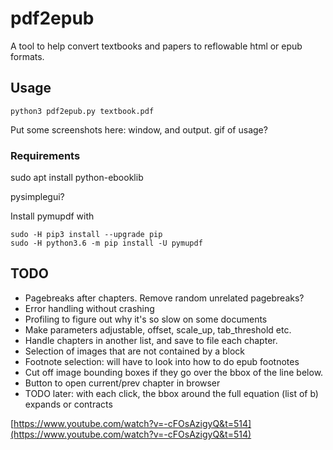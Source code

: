 # pdf2epub

A tool to help convert textbooks and papers to reflowable html or epub formats.

## Usage

```
python3 pdf2epub.py textbook.pdf
```

Put some screenshots here: window, and output. gif of usage?



### Requirements

sudo apt install python-ebooklib

pysimplegui?


Install pymupdf with 
```
sudo -H pip3 install --upgrade pip
sudo -H python3.6 -m pip install -U pymupdf
```

## TODO

* Pagebreaks after chapters. Remove random unrelated pagebreaks?
* Error handling without crashing
* Profiling to figure out why it's so slow on some documents
* Make parameters adjustable, offset, scale_up, tab_threshold etc.
* Handle chapters in another list, and save to file each chapter.
* Selection of images that are not contained by a block
* Footnote selection: will have to look into how to do epub footnotes
* Cut off image bounding boxes if they go over the bbox of the line below.
* Button to open current/prev chapter in browser
* TODO later: with each click, the bbox around the full equation (list of b) expands or contracts





[https://www.youtube.com/watch?v=-cFOsAzigyQ&t=514](https://www.youtube.com/watch?v=-cFOsAzigyQ&t=514)

